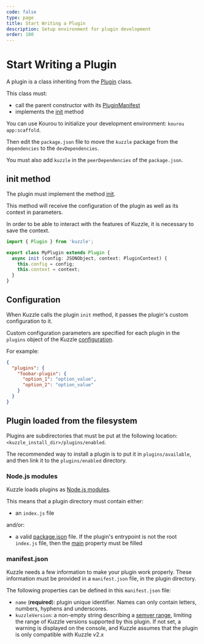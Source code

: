 ```yaml
---
code: false
type: page
title: Start Writing a Plugin
description: Setup environment for plugin development
order: 100
---
```


# Start Writing a Plugin

A plugin is a class inheriting from the [Plugin](/core/2/framework/abstract-classes/plugin) class.

This class must:
 - call the parent constructor with its [PluginManifest](/core/2/framework/types/plugin-manifest)
 - implements the [init](/core/2/framework/abstract-classes/plugin/init) method

You can use Kourou to initialize your development environment: `kourou app:scaffold`.

Then edit the `package.json` file to move the `kuzzle` package from the `dependencies` to the `devDependencies`.

You must also add `kuzzle` in the `peerDependencies` of the `package.json`.

## init method

The plugin must implement the method [init](/core/2/framework/abstract-classes/plugin/init).

This method will receive the configuration of the plugin as well as its context in parameters.

In order to be able to interact with the features of Kuzzle, it is necessary to save the context.

```ts
import { Plugin } from 'kuzzle';

export class MyPlugin extends Plugin {
  async init (config: JSONObject, context: PluginContext) {
    this.config = config;
    this.context = context;
  }
}
```

## Configuration

When Kuzzle calls the plugin `init` method, it passes the plugin's custom configuration to it.

Custom configuration parameters are specified for each plugin in the `plugins` object of the Kuzzle [configuration](/core/2/guides/advanced/configuration).

For example:

```json
{
  "plugins": {
    "foobar-plugin": {
      "option_1": "option_value",
      "option_2": "option_value"
    }
  }
}
```

## Plugin loaded from the filesystem

<DeprecatedBadge version="2.8.0">

Plugins are subdirectories that must be put at the following location: `<kuzzle_install_dir>/plugins/enabled`.

The recommended way to install a plugin is to put it in `plugins/available`, and then link it to the `plugins/enabled` directory.

### Node.js modules

Kuzzle loads plugins as [Node.js modules](https://nodejs.org/dist/latest-v8.x/docs/api/modules.html).

This means that a plugin directory must contain either:

- an `index.js` file

and/or:

- a valid [package.json](https://docs.npmjs.com/files/package.json) file. If the plugin's entrypoint is not the root `index.js` file, then the [main](https://docs.npmjs.com/files/package.json#main) property must be filled

### manifest.json

Kuzzle needs a few information to make your plugin work properly. These information must be provided in a `manifest.json` file, in the plugin directory.

The following properties can be defined in this `manifest.json` file:

- `name` (**required**): plugin unique identifier. Names can only contain letters, numbers, hyphens and underscores.
- `kuzzleVersion`: a non-empty string describing a [semver range](https://www.npmjs.com/package/semver#ranges), limiting the range of Kuzzle versions supported by this plugin. If not set, a warning is displayed on the console, and Kuzzle assumes that the plugin is only compatible with Kuzzle v2.x

</DeprecatedBadge>
